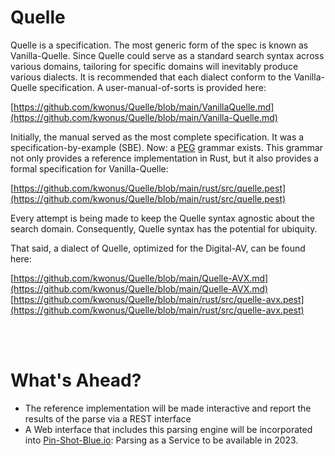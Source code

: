 # Quelle
Quelle is a specification. The most generic form of the spec is known as Vanilla-Quelle. Since Quelle could serve as a standard search syntax across various domains, tailoring for specific domains will inevitably produce various dialects. It is recommended that each dialect conform to the Vanilla-Quelle specification. A user-manual-of-sorts is provided here:

[https://github.com/kwonus/Quelle/blob/main/VanillaQuelle.md](https://github.com/kwonus/Quelle/blob/main/Vanilla-Quelle.md)

Initially, the manual served as the most complete specification. It was a specification-by-example (SBE). Now: a [PEG](https://en.wikipedia.org/wiki/Domain-specific_language) grammar exists. This grammar not only provides a reference implementation in Rust, but it also provides a formal specification for Vanilla-Quelle:

[https://github.com/kwonus/Quelle/blob/main/rust/src/quelle.pest](https://github.com/kwonus/Quelle/blob/main/rust/src/quelle.pest)

Every attempt is being made to keep the Quelle syntax agnostic about the search domain. Consequently, Quelle syntax has the potential for ubiquity.

That said, a dialect of Quelle, optimized for the Digital-AV, can be found here:

[https://github.com/kwonus/Quelle/blob/main/Quelle-AVX.md](https://github.com/kwonus/Quelle/blob/main/Quelle-AVX.md)
[https://github.com/kwonus/Quelle/blob/main/rust/src/quelle-avx.pest](https://github.com/kwonus/Quelle/blob/main/rust/src/quelle-avx.pest)



<br/></br>
# What's Ahead?
- The reference implementation will be made interactive and report the results of the parse via a REST interface
- A Web interface that includes this parsing engine will be incorporated into [Pin-Shot-Blue.io](https://Pin-Shot-Blue.io): Parsing as a Service to be available in 2023.
